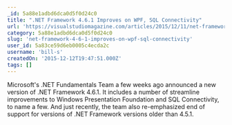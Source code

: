 ```yaml
---
_id: 5a88e1adbd6dca0d5f0d24c0
title: ".NET Framework 4.6.1 Improves on WPF, SQL Connectivity"
url: 'https://visualstudiomagazine.com/articles/2015/12/11/net-framework-4-6-1-released.aspx'
category: 5a88e1adbd6dca0d5f0d24c0
slug: 'net-framework-4-6-1-improves-on-wpf-sql-connectivity'
user_id: 5a83ce59d6eb0005c4ecda2c
username: 'bill-s'
createdOn: '2015-12-12T19:47:51.000Z'
tags: []
---
```


Microsoft's .NET Fundamentals Team a few weeks ago announced a new version of .NET Framework 4.6.1. It includes a number of streamline improvements to Windows Presentation Foundation and SQL Connectivity, to name a few. And just recently, the team also re-emphasized end of support for versions of .NET Framework versions older than 4.5.1.
